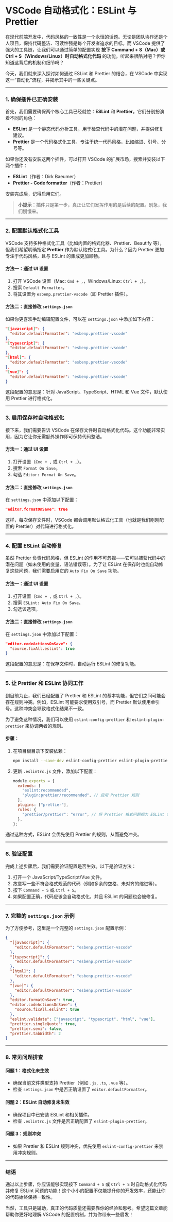 # VSCode 自动格式化：ESLint 与 Prettier

在现代前端开发中，代码风格的一致性是一个永恒的话题。无论是团队协作还是个人项目，保持代码整洁、可读性强是每个开发者追求的目标。而 VSCode 提供了强大的工具链，让我们可以通过简单的配置实现 **按下 Command + S（Mac）或 Ctrl + S（Windows/Linux）时自动格式化代码** 的功能。听起来很酷对吧？但你知道这背后的机制和细节吗？

今天，我们就来深入探讨如何通过 ESLint 和 Prettier 的结合，在 VSCode 中实现这一“自动化”流程，并揭示其中的一些关键点。

---

### 1. 确保插件已正确安装

首先，我们需要确保两个核心工具已经就位：**ESLint** 和 **Prettier**。它们分别扮演着不同的角色：

- **ESLint** 是一个静态代码分析工具，用于检查代码中的潜在问题，并提供修复建议。
- **Prettier** 是一个代码格式化工具，专注于统一代码风格，比如缩进、引号、分号等。

如果你还没有安装这两个插件，可以打开 VSCode 的扩展市场，搜索并安装以下两个插件：

- **ESLint**（作者：Dirk Baeumer）
- **Prettier - Code formatter**（作者：Prettier）

安装完成后，记得启用它们。

> **小提示**：插件只是第一步，真正让它们发挥作用的是后续的配置。别急，我们慢慢来。

---

### 2. 配置默认格式化工具

VSCode 支持多种格式化工具（比如内置的格式化器、Prettier、Beautify 等），但我们希望明确指定 **Prettier** 作为默认格式化工具。为什么？因为 Prettier 更加专注于代码风格，且与 ESLint 的集成更加顺畅。

#### 方法一：通过 UI 设置

1. 打开 VSCode 设置（Mac: `Cmd + ,`，Windows/Linux: `Ctrl + ,`）。
2. 搜索 `Default Formatter`。
3. 将其设置为 `esbenp.prettier-vscode`（即 Prettier 插件）。

#### 方法二：直接修改 `settings.json`

如果你更喜欢手动编辑配置文件，可以在 `settings.json` 中添加如下内容：

```json
"[javascript]": {
  "editor.defaultFormatter": "esbenp.prettier-vscode"
},
"[typescript]": {
  "editor.defaultFormatter": "esbenp.prettier-vscode"
},
"[html]": {
  "editor.defaultFormatter": "esbenp.prettier-vscode"
},
"[vue]": {
  "editor.defaultFormatter": "esbenp.prettier-vscode"
}
```

这段配置的意思是：针对 JavaScript、TypeScript、HTML 和 Vue 文件，默认使用 Prettier 进行格式化。

---

### 3. 启用保存时自动格式化

接下来，我们需要告诉 VSCode 在保存文件时自动格式化代码。这个功能非常实用，因为它让你无需额外操作即可保持代码整洁。

#### 方法一：通过 UI 设置

1. 打开设置（`Cmd + ,` 或 `Ctrl + ,`）。
2. 搜索 `Format On Save`。
3. 勾选 `Editor: Format On Save`。

#### 方法二：直接修改 `settings.json`

在 `settings.json` 中添加以下配置：

```json
"editor.formatOnSave": true
```

这样，每次保存文件时，VSCode 都会调用默认格式化工具（也就是我们刚刚配置的 Prettier）对代码进行格式化。

---

### 4. 配置 ESLint 自动修复

虽然 Prettier 负责代码风格，但 ESLint 的作用不可忽视——它可以捕获代码中的潜在问题（如未使用的变量、语法错误等）。为了让 ESLint 在保存时也能自动修复这些问题，我们需要启用它的 `Auto Fix On Save` 功能。

#### 方法一：通过 UI 设置

1. 打开设置（`Cmd + ,` 或 `Ctrl + ,`）。
2. 搜索 `ESLint: Auto Fix On Save`。
3. 勾选该选项。

#### 方法二：直接修改 `settings.json`

在 `settings.json` 中添加以下配置：

```json
"editor.codeActionsOnSave": {
  "source.fixAll.eslint": true
}
```

这段配置的意思是：在保存文件时，自动运行 ESLint 的修复功能。

---

### 5. 让 Prettier 和 ESLint 协同工作

到目前为止，我们已经配置了 Prettier 和 ESLint 的基本功能，但它们之间可能会存在规则冲突。例如，ESLint 可能要求使用双引号，而 Prettier 默认使用单引号。这种冲突会导致格式化结果不一致。

为了避免这种情况，我们可以使用 `eslint-config-prettier` 和 `eslint-plugin-prettier` 来协调两者的规则。

#### 步骤：

1. 在项目根目录下安装依赖：
   ```bash
   npm install --save-dev eslint-config-prettier eslint-plugin-prettier
   ```
2. 更新 `.eslintrc.js` 文件，添加以下配置：
   ```javascript
   module.exports = {
     extends: [
       "eslint:recommended",
       "plugin:prettier/recommended", // 启用 Prettier 规则
     ],
     plugins: ["prettier"],
     rules: {
       "prettier/prettier": "error", // 将 Prettier 格式问题视为 ESLint 错误
     },
   };
   ```

通过这种方式，ESLint 会优先使用 Prettier 的规则，从而避免冲突。

---

### 6. 验证配置

完成上述步骤后，我们需要验证配置是否生效。以下是验证方法：

1. 打开一个 JavaScript/TypeScript/Vue 文件。
2. 故意写一些不符合格式规范的代码（例如多余的空格、未对齐的缩进等）。
3. 按下 `Command + S` 或 `Ctrl + S`。
4. 如果配置正确，代码应该会自动格式化，并且 ESLint 的问题也会被修复。

---

### 7. 完整的 `settings.json` 示例

为了方便参考，这里是一个完整的 `settings.json` 配置示例：

```json
{
  "[javascript]": {
    "editor.defaultFormatter": "esbenp.prettier-vscode"
  },
  "[typescript]": {
    "editor.defaultFormatter": "esbenp.prettier-vscode"
  },
  "[html]": {
    "editor.defaultFormatter": "esbenp.prettier-vscode"
  },
  "[vue]": {
    "editor.defaultFormatter": "esbenp.prettier-vscode"
  },
  "editor.formatOnSave": true,
  "editor.codeActionsOnSave": {
    "source.fixAll.eslint": true
  },
  "eslint.validate": ["javascript", "typescript", "html", "vue"],
  "prettier.singleQuote": true,
  "prettier.semi": false,
  "prettier.tabWidth": 2
}
```

---

### 8. 常见问题排查

#### 问题 1：格式化未生效

- 确保当前文件类型支持 Prettier（例如 `.js`, `.ts`, `.vue` 等）。
- 检查 `settings.json` 中是否正确设置了 `editor.defaultFormatter`。

#### 问题 2：ESLint 自动修复未生效

- 确保项目中已安装 ESLint 和相关插件。
- 检查 `.eslintrc.js` 文件是否正确配置了 `eslint-plugin-prettier`。

#### 问题 3：规则冲突

- 如果 Prettier 和 ESLint 规则冲突，优先使用 `eslint-config-prettier` 来禁用冲突规则。

---

### 结语

通过以上步骤，你应该能够实现按下 `Command + S` 或 `Ctrl + S` 时自动格式化代码并修复 ESLint 问题的功能！这个小小的配置不仅能提升你的开发效率，还能让你的代码始终保持一致性。

当然，工具只是辅助，真正的代码质量还需要靠你的经验和思考。希望这篇文章能帮助你更好地理解 VSCode 的配置机制，并为你带来一些启发！
